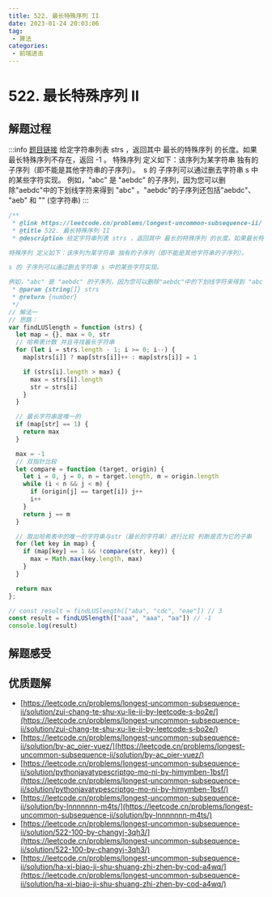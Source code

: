 ```yaml
---
title: 522. 最长特殊序列 II
date: 2023-01-24 20:03:06
tag:
 - 算法
categories:
 - 前端进击
---
```

# 522. 最长特殊序列 II
## 解题过程
:::info
[题目链接](https://leetcode.cn/problems/longest-uncommon-subsequence-ii/)
给定字符串列表 strs ，返回其中 最长的特殊序列 的长度。如果最长特殊序列不存在，返回 -1 。
特殊序列 定义如下：该序列为某字符串 独有的子序列（即不能是其他字符串的子序列）。
 s 的 子序列可以通过删去字符串 s 中的某些字符实现。
例如，"abc" 是 "aebdc" 的子序列，因为您可以删除"aebdc"中的下划线字符来得到 "abc" 。"aebdc"的子序列还包括"aebdc"、 "aeb" 和 "" (空字符串)
:::
```javascript
/**
 * @link https://leetcode.cn/problems/longest-uncommon-subsequence-ii/
 * @title 522. 最长特殊序列 II
 * @description 给定字符串列表 strs ，返回其中 最长的特殊序列 的长度。如果最长特殊序列不存在，返回 -1 。

特殊序列 定义如下：该序列为某字符串 独有的子序列（即不能是其他字符串的子序列）。

s 的 子序列可以通过删去字符串 s 中的某些字符实现。

例如，"abc" 是 "aebdc" 的子序列，因为您可以删除"aebdc"中的下划线字符来得到 "abc" 。"aebdc"的子序列还包括"aebdc"、 "aeb" 和 "" (空字符串)
 * @param {string[]} strs
 * @return {number}
 */
// 解法一
// 思路：
var findLUSlength = function (strs) {
  let map = {}, max = 0, str
  // 哈希表计数 并且寻找最长字符串
  for (let i = strs.length - 1; i >= 0; i--) {
    map[strs[i]] ? map[strs[i]]++ : map[strs[i]] = 1

    if (strs[i].length > max) {
      max = strs[i].length
      str = strs[i]
    }
  }

  // 最长字符串是唯一的
  if (map[str] == 1) {
    return max
  }

  max = -1
  // 双指针比较
  let compare = function (target, origin) {
    let i = 0, j = 0, n = target.length, m = origin.length
    while (i < n && j < m) {
      if (origin[j] == target[i]) j++
      i++
    }
    return j == m
  }

  // 取出哈希表中的唯一的字符串与str（最长的字符串）进行比较 判断是否为它的子串
  for (let key in map) {
    if (map[key] == 1 && !compare(str, key)) {
      max = Math.max(key.length, max)
    }
  }

  return max
};

// const result = findLUSlength(["aba", "cdc", "eae"]) // 3
const result = findLUSlength(["aaa", "aaa", "aa"]) // -1
console.log(result)

```
## 解题感受

## 优质题解

- [https://leetcode.cn/problems/longest-uncommon-subsequence-ii/solution/zui-chang-te-shu-xu-lie-ii-by-leetcode-s-bo2e/](https://leetcode.cn/problems/longest-uncommon-subsequence-ii/solution/zui-chang-te-shu-xu-lie-ii-by-leetcode-s-bo2e/)
- [https://leetcode.cn/problems/longest-uncommon-subsequence-ii/solution/by-ac_oier-vuez/](https://leetcode.cn/problems/longest-uncommon-subsequence-ii/solution/by-ac_oier-vuez/)
- [https://leetcode.cn/problems/longest-uncommon-subsequence-ii/solution/pythonjavatypescriptgo-mo-ni-by-himymben-1bsf/](https://leetcode.cn/problems/longest-uncommon-subsequence-ii/solution/pythonjavatypescriptgo-mo-ni-by-himymben-1bsf/)
- [https://leetcode.cn/problems/longest-uncommon-subsequence-ii/solution/by-lnnnnnnn-m4ts/](https://leetcode.cn/problems/longest-uncommon-subsequence-ii/solution/by-lnnnnnnn-m4ts/)
- [https://leetcode.cn/problems/longest-uncommon-subsequence-ii/solution/522-100-by-changyj-3qh3/](https://leetcode.cn/problems/longest-uncommon-subsequence-ii/solution/522-100-by-changyj-3qh3/)
- [https://leetcode.cn/problems/longest-uncommon-subsequence-ii/solution/ha-xi-biao-ji-shu-shuang-zhi-zhen-by-cod-a4wq/](https://leetcode.cn/problems/longest-uncommon-subsequence-ii/solution/ha-xi-biao-ji-shu-shuang-zhi-zhen-by-cod-a4wq/)
